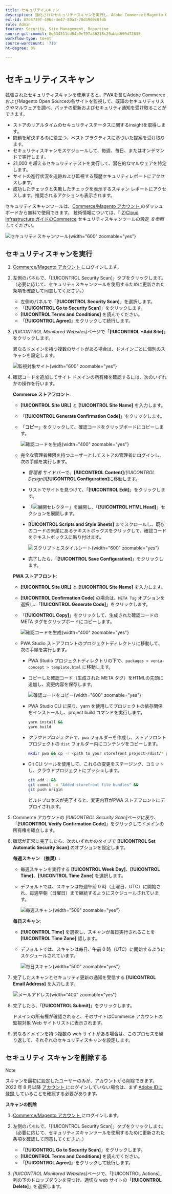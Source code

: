 ```yaml
---
title: セキュリティスキャン
description: 強化されたセキュリティスキャンを実行し、Adobe CommerceとMagento Open Sourceの各サイトを監視する方法について説明します。
exl-id: 87d4739f-496c-4e47-89a3-70d3969c0fdb
role: Admin
feature: Security, Site Management, Reporting
source-git-commit: 8e634311cd84a9e797a36218c29abb4699d72835
workflow-type: tm+mt
source-wordcount: '719'
ht-degree: 0%

---
```


# セキュリティスキャン

拡張されたセキュリティスキャンを使用すると、PWAを含むAdobe CommerceおよびMagento Open Sourceの各サイトを監視して、既知のセキュリティリスクやマルウェアを調べ、パッチの更新およびセキュリティ通知を受け取ることができます。

- ストアのリアルタイムのセキュリティステータスに関するinsightを取得します。
- 問題を解決するのに役立つ、ベストプラクティスに基づいた提案を受け取ります。
- セキュリティスキャンをスケジュールして、毎週、毎日、またはオンデマンドで実行します。
- 21,000 を超えるセキュリティテストを実行して、潜在的なマルウェアを特定します。
- サイトの進行状況を追跡および監視する履歴セキュリティレポートにアクセスします。
- 成功したチェックと失敗したチェックを表示するスキャン レポートにアクセスします。推奨されるアクションも表示されます。

セキュリティスキャンツールは、[Commerce/Magento アカウント ](../getting-started/commerce-account-create.md) のダッシュボードから無料で使用できます。 技術情報については、『 [2&rbrace;Cloud Infrastructure ガイドのCommerce](https://experienceleague.adobe.com/docs/commerce-cloud-service/user-guide/launch/overview.html#set-up-the-security-scan-tool) セキュリティスキャンツールの設定 _を参照してください。_

![ セキュリティスキャンツール ](./assets/magento-security-scan.png){width="600" zoomable="yes"}

## セキュリティスキャンを実行

1. [Commerce/Magento アカウント ](../getting-started/commerce-account-create.md) にログインします。

1. 左側のパネルで、「[!UICONTROL Security Scan]」タブをクリックします。 （必要に応じて、セキュリティスキャンツールを使用するために更新された条項を確認して同意してください。）

   - 左側のパネルで「**[!UICONTROL Security Scan]**」を選択します。
   - 「**[!UICONTROL Go to Security Scan]**」をクリックします。
   - **[!UICONTROL Terms and Conditions]** を読んでください。
   - 「**[!UICONTROL Agree]**」をクリックして続行します。

1. _[!UICONTROL Monitored Websites]_&#x200B;ページで「**[!UICONTROL +Add Site]**」をクリックします。

   異なるドメインを持つ複数のサイトがある場合は、ドメインごとに個別のスキャンを設定します。

   ![ 監視対象サイト ](./assets/monitored-website.png){width="600" zoomable="yes"}

1. 確認コードを追加してサイト ドメインの所有権を確認するには、次のいずれかの操作を行います。

   **Commerce ストアフロント**:

   - **[!UICONTROL Site URL]** と **[!UICONTROL Site Name]** を入力します。
   - 「**[!UICONTROL Generate Confirmation Code]**」をクリックします。
   - 「**コピー**」をクリックして、確認コードをクリップボードにコピーします。

     ![ 確認コードを生成 ](./assets/scan-site1.png){width="400" zoomable="yes"}

   - 完全な管理者権限を持つユーザーとしてストアの管理者にログインし、次の手順を実行します。

      - _管理者_ サイドバーで、**[!UICONTROL Content]**/_[!UICONTROL Design]_/**[!UICONTROL Configuration]**&#x200B;に移動します。
      - リストでサイトを見つけて、「**[!UICONTROL Edit]**」をクリックします。
      - 「![ 展開セレクター ](../assets/icon-display-expand.png)」を展開し、「**[!UICONTROL HTML Head]**」セクションを展開します。
      - **[!UICONTROL Scripts and Style Sheets]** までスクロールし、既存のコードの末尾にあるテキストボックスをクリックして、確認コードをテキストボックスに貼り付けます。

        ![ スクリプトとスタイルシート ](./assets/scan-paste-code.png){width="600" zoomable="yes"}

      - 完了したら、「**[!UICONTROL Save Configuration]**」をクリックします。

   **PWA ストアフロント**:

   - **[!UICONTROL Site URL]** と **[!UICONTROL Site Name]** を入力します。

   - **[!UICONTROL Confirmation Code]** の場合は、`META Tag` オプションを選択し、「**[!UICONTROL Generate Code]**」をクリックします。

   - 「**[!UICONTROL Copy]**」をクリックして、生成された確認コードの META タグをクリップボードにコピーします。

     ![ 確認コードを生成 ](./assets/scan-site2.png){width="400" zoomable="yes"}

   - PWA Studio ストアフロントのプロジェクトディレクトリに移動して、次の手順を実行します。

      - PWA Studio プロジェクトディレクトリの下で、`packages > venia-concept > template.html` に移動します。
      - コピーした確認コード（生成された META タグ）をHTMLの先頭に追加し、変更内容を保存します。

        ![ 確認コードをコピー ](./assets/code-pwa.png){width="600" zoomable="yes"}

      - PWA Studio CLI に戻り、yarn を使用してプロジェクトの依存関係をインストールし、project build コマンドを実行します。

        ```sh
        yarn install &&
        yarn build
        ```

      - *クラウドプロジェクトで*、`pwa` フォルダーを作成し、ストアフロントプロジェクトの `dist` フォルダー内にコンテンツをコピーします。

        ```sh
        mkdir pwa && cp -r <path to your storefront project>/dist/* pwa
        ```

      - Git CLI ツールを使用して、これらの変更をステージング、コミットし、クラウドプロジェクトにプッシュします。

        ```sh
        git add . &&
        git commit -m "Added storefront file bundles" &&
        git push origin
        ```

        ビルドプロセスが完了すると、変更内容がPWA ストアフロントにデプロイされます。

1. Commerce アカウントの _[!UICONTROL Security Scan]_&#x200B;ページに戻り、「**[!UICONTROL Verify Confirmation Code]**」をクリックしてドメインの所有権を確立します。

1. 確認が正常に完了したら、次のいずれかのタイプで **[!UICONTROL Set Automatic Security Scan]** のオプションを設定します。

   **毎週スキャン （推奨）**:

   - 毎週スキャンを実行する **[!UICONTROL Week Day]**、**[!UICONTROL Time]**、**[!UICONTROL Time Zone]** を選択します。
   - デフォルトでは、スキャンは毎週午前 0 時（土曜日、UTC）に開始され、毎週早朝（日曜日）まで継続するようにスケジュールされています。

     ![ 毎週スキャン ](./assets/scan-weekly.png){width="500" zoomable="yes"}

   **毎日スキャン**:

   - **[!UICONTROL Time]** を選択し、スキャンが毎日実行されることを **[!UICONTROL Time Zone]** 認します。
   - デフォルトでは、スキャンは毎日、午前 0 時（UTC）に開始するようにスケジュールされています。

     ![ 毎日スキャン ](./assets/scan-daily.png){width="500" zoomable="yes"}

1. 完了したスキャンとセキュリティ更新の通知を受信する **[!UICONTROL Email Address]** を入力します。

   ![ メールアドレス ](./assets/scan-notification-email.png){width="400" zoomable="yes"}

1. 完了したら、「**[!UICONTROL Submit]**」をクリックします。

   ドメインの所有権が確認されると、そのサイトはCommerce アカウントの監視対象 Web サイトリストに表示されます。

1. 異なるドメインを持つ複数の web サイトがある場合は、このプロセスを繰り返して、それぞれのセキュリティスキャンを設定します。

## セキュリティ スキャンを削除する

>[!NOTE]
>
>スキャンを最初に設定したユーザーのみが、アカウントから削除できます。 2022 年 8 月以降 [ アカウント ](https://account.magento.com) にログインしていない場合は、まず [Adobe IDに登録 ](https://account.magento.com) していることを確認する必要があります。

**スキャンの削除**

1. [Commerce/Magento アカウント ](../getting-started/commerce-account-create.md) にログインします。

1. 左側のパネルで、「[!UICONTROL Security Scan]」タブをクリックします。 （必要に応じて、セキュリティスキャンツールを使用するために更新された条項を確認して同意してください。）

   - 「**[!UICONTROL Go to Security Scan]**」をクリックします。
   - **[!UICONTROL Terms and Conditions]** を読んでください。
   - 「**[!UICONTROL Agree]**」をクリックして続行します。

1. _[!UICONTROL Monitored Websites]_&#x200B;ページで、「[!UICONTROL Actions]」列の下のドロップダウンを見つけ、適切な web サイトの「**[!UICONTROL Delete]**」を選択します。
